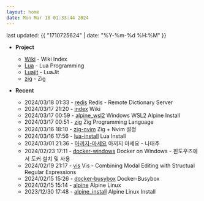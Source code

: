 ```yaml
---
layout: home
date: Mon Mar 18 01:33:44 2024
---
```


last updated: {{ "1710725624" | date: "%Y-%m-%d %H:%M" }}

* __Project__
	- [Wiki](/wiki/index) - Wiki Index
	- [Lua](/wiki/lua) - Lua Programming
	- [Luajit](/wiki/luajit) - LuaJit
	- [zig](/wiki/zig) - Zig

* __Recent__
	- 2024/03/18 01:33 - [redis](wiki/redis.md) Redis - Remote Dictionary Server
	- 2024/03/17 21:20 - [index](wiki/index.md) Wiki
	- 2024/03/17 00:59 - [alpine_wsl2](wiki/alpine_wsl2.md) Windows WSL2 Alpine Install
	- 2024/03/17 00:51 - [zig](wiki/zig.md) Zig Programming Language
	- 2024/03/16 18:10 - [zig-nvim](wiki/zig-nvim.md) Zig + Nvim 설정
	- 2024/03/16 17:56 - [lua-install](wiki/lua-install.md) Lua Install
	- 2024/03/01 21:36 - [아끼지-마세요](wiki/아끼지-마세요.md) 아끼지 마세요 - 나태주
	- 2024/02/23 17:11 - [docker-windows](wiki/docker-windows.md) Docker on Windows - 윈도우즈에서 도커 설치 및 사용
	- 2024/02/19 21:17 - [vis](wiki/vis.md) Vis - Combining Modal Editing with Structual Regular Expressions
	- 2024/02/15 15:26 - [docker-busybox](wiki/docker-busybox.md) Docker-Busybox
	- 2024/02/15 15:14 - [alpine](wiki/alpine.md) Alpine Linux
	- 2023/12/30 17:48 - [alpine_install](wiki/alpine_install.md) Alpine Linux Install
